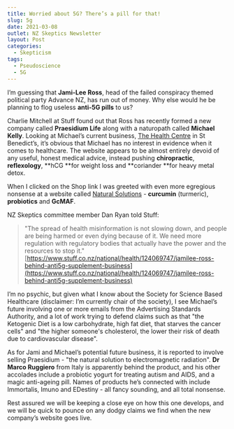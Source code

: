 ```yaml
---
title: Worried about 5G? There’s a pill for that!
slug: 5g
date: 2021-03-08
outlet: NZ Skeptics Newsletter
layout: Post
categories:
  - Skepticism
tags:
  - Pseudoscience
  - 5G
---
```


I’m guessing that **Jami-Lee Ross**, head of the failed conspiracy themed political party Advance NZ, has run out of money. Why else would he be planning to flog useless **anti-5G pills** to us?

<!-- more -->

Charlie Mitchell at Stuff found out that Ross has recently formed a new company called **Praesidium Life** along with a naturopath called **Michael Kelly**. Looking at Michael’s current business, [The Health Centre](https://healthcenter.nz/) in St Benedict’s, it’s obvious that Michael has no interest in evidence when it comes to healthcare. The website appears to be almost entirely devoid of any useful, honest medical advice, instead pushing **chiropractic**, **reflexology**, **hCG **for weight loss and **coriander **for heavy metal detox.

When I clicked on the Shop link I was greeted with even more egregious nonsense at a website called [Natural Solutions](https://naturalsolutions.nz/) - **curcumin** (turmeric), **probiotics** and **GcMAF**.

NZ Skeptics committee member Dan Ryan told Stuff:

> "The spread of health misinformation is not slowing down, and people are being harmed or even dying because of it. We need more regulation with regulatory bodies that actually have the power and the resources to stop it."
[https://www.stuff.co.nz/national/health/124069747/jamilee-ross-behind-anti5g-supplement-business](https://www.stuff.co.nz/national/health/124069747/jamilee-ross-behind-anti5g-supplement-business)

I’m no psychic, but given what I know about the Society for Science Based Healthcare (disclaimer: I’m currently chair of the society), I see Michael’s future involving one or more emails from the Advertising Standards Authority, and a lot of work trying to defend claims such as that "the Ketogenic Diet is a low carbohydrate, high fat diet, that starves the cancer cells" and "the higher someone's cholesterol, the lower their risk of death due to cardiovascular disease".

As for Jami and Michael’s potential future business, it is reported to involve selling Praesidium - "the natural solution to electromagnetic radiation". **Dr Marco Ruggiero** from Italy is apparently behind the product, and his other accolades include a probiotic yogurt for treating autism and AIDS, and a magic anti-ageing pill. Names of products he’s connected with include Immortalis, Imuno and EDestiny - all fancy sounding, and all total nonsense.

Rest assured we will be keeping a close eye on how this one develops, and we will be quick to pounce on any dodgy claims we find when the new company’s website goes live.
